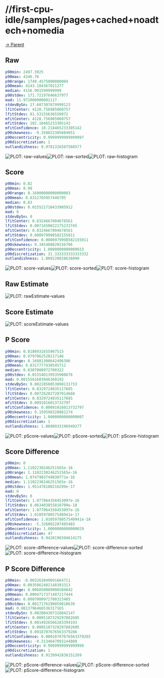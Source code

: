 
# //first-cpu-idle/samples/pages+cached+noadtech+nomedia

[→ Parent](../..)


## Raw


```yaml
p90min: 2497.3025
p90max: 4246.76
p90range: 1749.4575000000004
p90mean: 4143.104367021277
median: 4156.901599999999
p90stdev: 171.72197646637977
mad: 11.972000000001117
stdevBySn: 17.607307879999123
lfitCenter: 4128.756985060757
lfitStdev: 81.53155636550972
mfitCenter: 4128.756985060757
mfitStdev: 102.18465233305143
mfitConfidence: 10.218465233305142
p90skewness: -9.358022385604851
p90eccentricity: 0.9999999999999997
p90discretization: 1
outlandishness: 0.9781326507560577

```

![PLOT: raw-values](./raw/values.svg)![PLOT: raw-sorted](./raw/sorted.svg)![PLOT: raw-histogram](./raw/histogram.svg)
## Score


```yaml
p90min: 0.82
p90max: 0.98
p90range: 0.16000000000000003
p90mean: 0.8312765957446795
median: 0.83
p90stdev: 0.015521710433905912
mad: 0
stdevBySn: 0
lfitCenter: 0.8324667004678561
lfitStdev: 0.0071650022175233745
mfitCenter: 0.8324667004678561
mfitStdev: 0.008979998582155011
mfitConfidence: 0.0008979998582155011
p90skewness: 9.345408820156706
p90eccentricity: 1.0000000000000033
p90discretization: 31.333333333333332
outlandishness: 1.009220028636099

```

![PLOT: score-values](./score/values.svg)![PLOT: score-sorted](./score/sorted.svg)![PLOT: score-histogram](./score/histogram.svg)
## Raw Estimate

![PLOT: rawEstimate-values](./rawEstimate/values.svg)
## Score Estimate

![PLOT: scoreEstimate-values](./scoreEstimate/values.svg)
## P Score


```yaml
p90min: 0.8188931655967515
p90max: 0.9797062520217146
p90range: 0.16081308642496306
p90mean: 0.8317777430545712
median: 0.8307000972700322
p90stdev: 0.015540139535900676
mad: 0.0015561603946360192
stdevBySn: 0.0022850853890131733
lfitCenter: 0.8329724035117685
lfitStdev: 0.007262027207014668
mfitCenter: 0.8329724035117685
mfitStdev: 0.0091016013732797
mfitConfidence: 0.00091016013732797
p90skewness: 9.159598320881274
p90eccentricity: 1.0000000000000007
p90discretization: 1
outlandishness: 1.0090933196949277

```

![PLOT: pScore-values](./pScore/values.svg)![PLOT: pScore-sorted](./pScore/sorted.svg)![PLOT: pScore-histogram](./pScore/histogram.svg)
## Score Difference


```yaml
p90min: 0
p90max: 1.1102230246251565e-16
p90range: 1.1102230246251565e-16
p90mean: 1.0747903749030771e-16
median: 1.1102230246251565e-16
p90stdev: 1.951478180216299e-17
mad: 0
stdevBySn: 0
lfitCenter: 1.077064358453097e-16
lfitStdev: 8.063403855810709e-18
mfitCenter: 1.077064358453097e-16
mfitStdev: 1.0105978057540941e-17
mfitConfidence: 1.0105978057540941e-18
p90skewness: -5.326002287485483
p90eccentricity: 1.0000000000000029
p90discretization: 47
outlandishness: 0.9428196594614175

```

![PLOT: score-difference-values](./score-difference/values.svg)![PLOT: score-difference-sorted](./score-difference/sorted.svg)![PLOT: score-difference-histogram](./score-difference/histogram.svg)
## P Score Difference


```yaml
p90min: -0.003263849691664711
p90max: 0.0035862402148393313
p90range: 0.006850089906504042
p90mean: 0.0004717371407217444
median: 0.0007000972700323405
p90stdev: 0.0017176198059010639
mad: 0.0013796466536317165
stdevBySn: 0.002004307328842147
lfitCenter: 0.0005187329297882605
lfitStdev: 0.0014926566283394193
mfitCenter: 0.0005187329297882605
mfitStdev: 0.0018707676563379286
mfitConfidence: 0.00018707676563379285
p90skewness: -0.3134647093144808
p90eccentricity: 0.9999999999999999
p90discretization: 1
outlandishness: 0.9139942836151269

```

![PLOT: pScore-difference-values](./pScore-difference/values.svg)![PLOT: pScore-difference-sorted](./pScore-difference/sorted.svg)![PLOT: pScore-difference-histogram](./pScore-difference/histogram.svg)